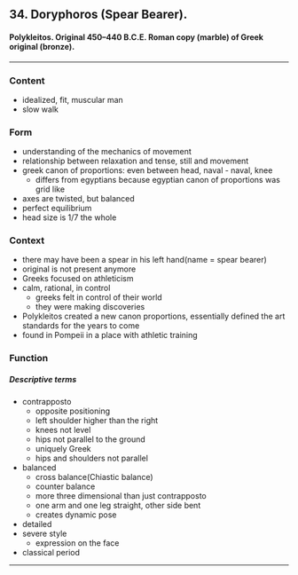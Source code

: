 <!-- order:1 -->
## 34. Doryphoros (Spear Bearer).

#### Polykleitos. Original 450–440 B.C.E. Roman copy (marble) of Greek original (bronze). 

---

### Content
- idealized, fit, muscular man
- slow walk

### Form
- understanding of the mechanics of movement
- relationship between relaxation and tense, still and movement
- greek canon of proportions: even between head, naval - naval, knee
  - differs from egyptians because egyptian canon of proportions was grid like
- axes are twisted, but balanced
- perfect equilibrium
- head size is 1/7 the whole

### Context
- there may have been a spear in his left hand(name = spear bearer)
- original is not present anymore
- Greeks focused on athleticism
- calm, rational, in control
  - greeks felt in control of their world
  - they were making discoveries
- Polykleitos created a new canon proportions, essentially defined the art standards for the years to come
- found in Pompeii in a place with athletic training

### Function

##### Descriptive terms
- contrapposto
  - opposite positioning
  - left shoulder higher than the right
  - knees not level
  - hips not parallel to the ground
  - uniquely Greek
  - hips and shoulders not parallel
- balanced
  - cross balance(Chiastic balance)
  - counter balance
  - more three dimensional than just contrapposto
  - one arm and one leg straight, other side bent
  - creates dynamic pose
- detailed
- severe style
  - expression on the face
- classical period


---
